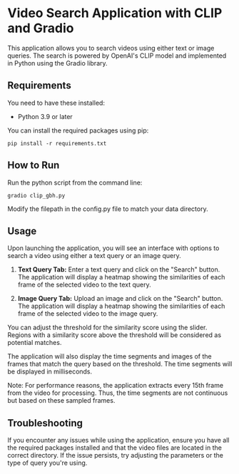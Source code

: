 # Video Search Application with CLIP and Gradio

This application allows you to search videos using either text or image queries. The search is powered by OpenAI's CLIP model and implemented in Python using the Gradio library.

## Requirements

You need to have these installed:
- Python 3.9 or later

You can install the required packages using pip:
```
pip install -r requirements.txt
```

## How to Run

Run the python script from the command line:

```
gradio clip_gbh.py
```
Modify the filepath in the config.py file to match your data directory.
## Usage

Upon launching the application, you will see an interface with options to search a video using either a text query or an image query.

1. **Text Query Tab:** Enter a text query and click on the "Search" button. The application will display a heatmap showing the similarities of each frame of the selected video to the text query.

2. **Image Query Tab:** Upload an image and click on the "Search" button. The application will display a heatmap showing the similarities of each frame of the selected video to the image query.

You can adjust the threshold for the similarity score using the slider. Regions with a similarity score above the threshold will be considered as potential matches.

The application will also display the time segments and images of the frames that match the query based on the threshold. The time segments will be displayed in milliseconds.

Note: For performance reasons, the application extracts every 15th frame from the video for processing. Thus, the time segments are not continuous but based on these sampled frames.

## Troubleshooting

If you encounter any issues while using the application, ensure you have all the required packages installed and that the video files are located in the correct directory. If the issue persists, try adjusting the parameters or the type of query you're using.